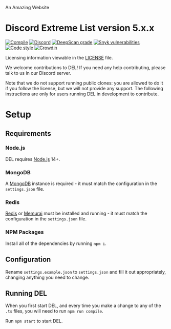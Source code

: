 An Amazing Website

# Discord Extreme List version 5.x.x

[![Compile](https://github.com/discordextremelist/website/workflows/Compile/badge.svg)](https://github.com/discordextremelist/website/actions?query=workflow%3ACompile)
[![Discord](https://img.shields.io/discord/568567800910839811?color=7289da&logo=discord&logoColor=white)](https://discord.gg/WeCer3J)
[![DeepScan grade](https://deepscan.io/api/teams/8370/projects/12889/branches/206397/badge/grade.svg)](https://deepscan.io/dashboard#view=project&tid=8370&pid=12889&bid=206397)
[![Snyk vulnerabilities](https://img.shields.io/snyk/vulnerabilities/github/discordextremelist/website?logo=snyk)](https://snyk.io/test/github/discordextremelist/website)
[![Code style](https://img.shields.io/badge/code%20style-prettier-ff69b4?logo=prettier&logoColor=white)](https://prettier.io)
[![Crowdin](https://badges.crowdin.net/delly/localized.svg)](https://translate.discordextremelist.xyz/project/delly)  

Licensing information viewable in the [LICENSE](https://github.com/discordextremelist/website/blob/master/LICENSE) file.

We welcome contributions to DEL! If you need any help contributing, please talk to us in our Discord server.

Note that we do not support running public clones: you are allowed to do it if you follow the license, but we will not provide any support. The following instructions are only for users running DEL in development to contribute.

# Setup

## Requirements

### Node.js

DEL requires [Node.js](https://nodejs.org) 14+.

### MongoDB

A [MongoDB](https://mongodb.com) instance is required - it must match the configuration in the `settings.json` file.

### Redis

[Redis](https://redis.io) or [Memurai](https://memurai.com) must be installed and running - it must match the configuration in the `settings.json` file.

### NPM Packages
Install all of the dependencies by running `npm i`.

## Configuration

Rename `settings.example.json` to `settings.json` and fill it out appropriately, changing anything you need to change.

## Running DEL

When you first start DEL, and every time you make a change to any of the `.ts` files, you will need to run `npm run compile`.

Run `npm start` to start DEL.
